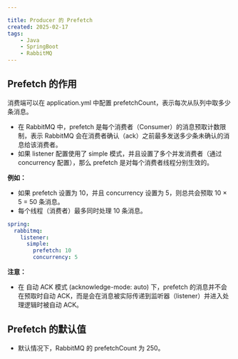 ```yaml
---

title: Producer 的 Prefetch
created: 2025-02-17
tags:
    - Java
    - SpringBoot
    - RabbitMQ
---
```


## Prefetch 的作用

消费端可以在 application.yml 中配置 prefetchCount，表示每次从队列中取多少条消息。

- 在 RabbitMQ 中，prefetch 是每个消费者（Consumer）的消息预取计数限制，表示 RabbitMQ 会在消费者确认（ack）之前最多发送多少条未确认的消息给该消费者。
- 如果 listener 配置使用了 simple 模式，并且设置了多个并发消费者（通过 concurrency 配置），那么 prefetch 是对每个消费者线程分别生效的。

**例如：**

- 如果 prefetch 设置为 10，并且 concurrency 设置为 5，则总共会预取 10 × 5 = 50 条消息。
- 每个线程（消费者）最多同时处理 10 条消息。

```yaml
spring:
  rabbitmq:
    listener:
      simple:
        prefetch: 10
        concurrency: 5
```

**注意：**

- 在 自动 ACK 模式 (acknowledge-mode: auto) 下，prefetch 的消息并不会在预取时自动 ACK，而是会在消息被实际传递到监听器（listener）并进入处理逻辑时被自动 ACK。

## Prefetch 的默认值

- 默认情况下，RabbitMQ 的 prefetchCount 为 250。
